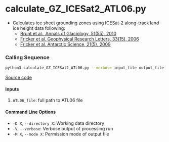 calculate_GZ_ICESat2_ATL06.py
=============================

- Calculates ice sheet grounding zones using ICESat-2 along-track land ice height data following:
    * [Brunt et al., Annals of Glaciology, 51(55), 2010](https://doi.org/10.3189/172756410791392790)
    * [Fricker et al. Geophysical Research Letters, 33(15), 2006](https://doi.org/10.1029/2006GL026907)
    * [Fricker et al. Antarctic Science, 21(5), 2009](https://doi.org/10.1017/S095410200999023X)

### Calling Sequence
```bash
python3 calculate_GZ_ICESat2_ATL06.py --verbose input_file output_file
```
[Source code](https://github.com/tsutterley/Grounding-Zones/blob/main/scripts/calculate_GZ_ICESat2_ATL06.py)

#### Inputs
1. `ATL06_file`: full path to ATL06 file

#### Command Line Options
- `-D X`, `--directory X`: Working data directory
- `-V`, `--verbose`: Verbose output of processing run
- `-M X`, `--mode X`: Permission mode of output file

